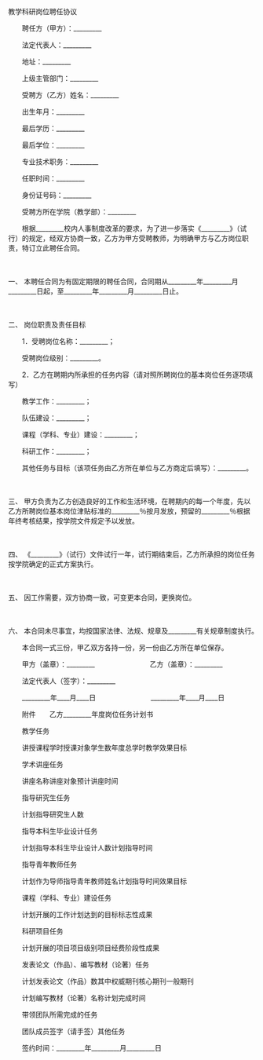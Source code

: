 



教学科研岗位聘任协议



 

　　聘任方（甲方）：_________

　　法定代表人：_________

　　地址：_________

　　上级主管部门：_________　　

　　受聘方（乙方）姓名：_________

　　出生年月：_________

　　最后学历：_________

　　最后学位：_________

　　专业技术职务：_________

　　任职时间：_________

　　身份证号码：_________

　　受聘方所在学院（教学部）：_________　　

　　根据_________校内人事制度改革的要求，为了进一步落实《_________》（试行）的规定，经双方协商一致，乙方为甲方受聘教师，为明确甲方与乙方岗位职责，特订立此聘任合同。

　　

一、
本聘任合同为有固定期限的聘任合同，合同期从_________年_________月_________日起，至_________年_________月_________日止。

　　

二、
岗位职责及责任目标

　　1．受聘岗位名称：_________；

　　受聘岗位级别：_________。

　　2．乙方在聘期内所承担的任务内容（请对照所聘岗位的基本岗位任务逐项填写）

　　教学工作：_________；

　　队伍建设：_________；

　　课程（学科、专业）建设：_________；

　　科研工作：_________；

　　其他任务与目标（该项任务由乙方所在单位与乙方商定后填写）：_________。

　　

三、
甲方负责为乙方创造良好的工作和生活环境，在聘期内的每一个年度，先以乙方所聘岗位基本岗位津贴标准的_________％按月发放，预留的_________％根据年终考核结果，按学院文件规定予以发放。

　　

四、
《_________》（试行）文件试行一年，试行期结束后，乙方所承担的岗位任务按学院确定的正式方案执行。

　　

五、
因工作需要，双方协商一致，可变更本合同，更换岗位。

　　

六、
本合同未尽事宜，均按国家法律、法规、规章及_________有关规章制度执行。　　

　　本合同一式三份，甲乙双方各持一份，另一份由乙方所在单位保存。　　

　　甲方（盖章）：_________　　　　　　　　乙方（盖章）：_________　　

　　法定代表人（签字）：_________　　

　　_________年____月____日　　　　　　　　_________年____月____日　　

　　附件　　乙方_________年度岗位任务计划书

　　教学任务

　　讲授课程学时授课对象学生数年度总学时教学效果目标

　　学术讲座任务

　　讲座名称讲座对象预计讲座时间

　　指导研究生任务

　　计划指导研究生人数

　　指导本科生毕业设计任务

　　计划指导本科生毕业设计人数计划指导时间

　　指导青年教师任务

　　计划作为导师指导青年教师姓名计划指导时间效果目标

　　课程（学科、专业）建设任务

　　计划开展的工作计划达到的目标标志性成果

　　科研项目任务

　　计划开展的项目项目级别项目经费阶段性成果

　　发表论文（作品）、编写教材（论著）任务

　　计划发表论文（作品）数其中权威期刊核心期刊一般期刊

　　计划编写教材（论著）名称计划完成时间

　　带领团队所需完成的任务

　　团队成员签字（请手签）其他任务

　　签约时间：_________年_________月_________日